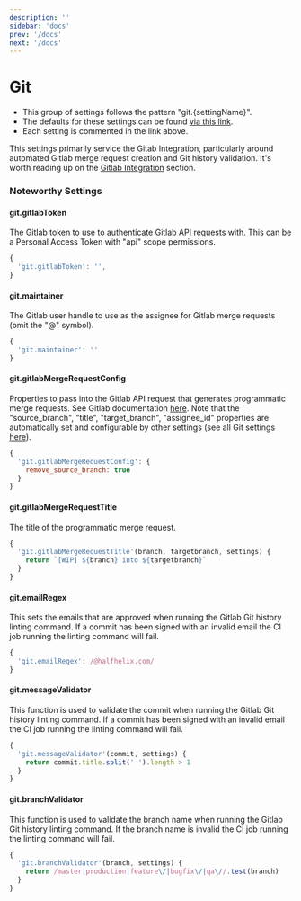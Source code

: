```yaml
---
description: ''
sidebar: 'docs'
prev: '/docs'
next: '/docs'
---
```


# Git

- This group of settings follows the pattern "git.{settingName}".
- The defaults for these settings can be found [via this link](https://github.com/halfhelix/Kit/blob/master/packages/configure/src/defaults/git.js).
- Each setting is commented in the link above.

This settings primarily service the Gitab Integration, particularly around automated Gitlab merge request creation and Git history validation. It's worth reading up on the [Gitlab Integration](/docs/gitlab-integration/) section.

### Noteworthy Settings

#### git.gitlabToken

The Gitlab token to use to authenticate Gitlab API requests with. This can be a Personal Access Token with "api" scope permissions.

```js
{
  'git.gitlabToken': '',
}
```

#### git.maintainer

The Gitlab user handle to use as the assignee for Gitlab merge requests (omit the "@" symbol).

```js
{
  'git.maintainer': ''
}
```

#### git.gitlabMergeRequestConfig

Properties to pass into the Gitlab API request that generates programmatic merge requests. See Gitlab documentation [here](https://docs.gitlab.com/ee/api/merge_requests.html#create-mr). Note that the "source_branch", "title", "target_branch", "assignee_id" properties are automatically set and configurable by other settings (see all Git settings [here](https://github.com/halfhelix/Kit/blob/master/packages/configure/src/defaults/git.js)).

```js
{
  'git.gitlabMergeRequestConfig': {
    remove_source_branch: true
  }
}
```

#### git.gitlabMergeRequestTitle

The title of the programmatic merge request.

```js
{
  'git.gitlabMergeRequestTitle'(branch, targetbranch, settings) {
    return `[WIP] ${branch} into ${targetbranch}`
  }
}
```

#### git.emailRegex

This sets the emails that are approved when running the Gitlab Git history linting command. If a commit has been signed with an invalid email the CI job running the linting command will fail.

```js
{
  'git.emailRegex': /@halfhelix.com/
}
```

#### git.messageValidator

This function is used to validate the commit when running the Gitlab Git history linting command. If a commit has been signed with an invalid email the CI job running the linting command will fail.

```js
{
  'git.messageValidator'(commit, settings) {
    return commit.title.split(' ').length > 1
  }
}
```

#### git.branchValidator

This function is used to validate the branch name when running the Gitlab Git history linting command. If the branch name is invalid the CI job running the linting command will fail.

```js
{
  'git.branchValidator'(branch, settings) {
    return /master|production|feature\/|bugfix\/|qa\//.test(branch)
  }
}
```
